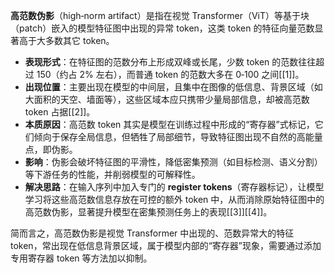 **高范数伪影**（high‑norm artifact）是指在视觉 Transformer（ViT）等基于块（patch）嵌入的模型特征图中出现的异常 token，这类 token 的特征向量范数显著高于大多数其它 token。  

- **表现形式**：在特征图的范数分布上形成双峰或长尾，少数 token 的范数往往超过 150（约占 2% 左右），而普通 token 的范数大多在 0‑100 之间[[1]]。  
- **出现位置**：主要出现在模型的中间层，且集中在图像的低信息、背景区域（如大面积的天空、墙面等），这些区域本应只携带少量局部信息，却被高范数 token 占据[[2]]。  
- **本质原因**：高范数 token 其实是模型在训练过程中形成的“寄存器”式标记，它们倾向于保存全局信息，但牺牲了局部细节，导致特征图出现不自然的高能量点，即伪影。  
- **影响**：伪影会破坏特征图的平滑性，降低密集预测（如目标检测、语义分割）等下游任务的性能，并削弱模型的可解释性。  
- **解决思路**：在输入序列中加入专门的 **register tokens**（寄存器标记），让模型学习将这些高范数信息存放在可控的额外 token 中，从而消除原始特征图中的高范数伪影，显著提升模型在密集预测任务上的表现[[3]][[4]]。  

简而言之，高范数伪影是视觉 Transformer 中出现的、范数异常大的特征 token，常出现在低信息背景区域，属于模型内部的“寄存器”现象，需要通过添加专用寄存器 token 等方法加以抑制。